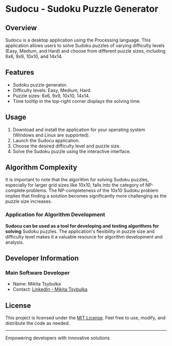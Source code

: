 # Sudocu - Sudoku Puzzle Generator

## Overview

Sudocu is a desktop application using the Processing language. This application allows users to solve Sudoku puzzles of varying difficulty levels (Easy, Medium, and Hard) and choose from different puzzle sizes, including 6x6, 9x9, 10x10, and 14x14.

## Features
+ Sudoku puzzle generator.
+ Difficulty levels: Easy, Medium, Hard.
+ Puzzle sizes: 6x6, 9x9, 10x10, 14x14.
+ Time tooltip in the top-right corner displays the solving time.

## Usage
1. Download and install the application for your operating system (Windows and Linux are supported).
2. Launch the Sudocu application.
3. Choose the desired difficulty level and puzzle size.
4. Solve the Sudoku puzzle using the interactive interface.

## Algorithm Complexity
It is important to note that the algorithm for solving Sudoku puzzles, especially for larger grid sizes like 10x10, falls into the category of NP-complete problems. The NP-completeness of the 10x10 Sudoku problem implies that finding a solution becomes significantly more challenging as the puzzle size increases.

### Application for Algorithm Development
**Sudocu can be used as a tool for developing and testing algorithms for solving** Sudoku puzzles. The application's flexibility in puzzle size and difficulty level makes it a valuable resource for algorithm development and analysis.

## Developer Information
### Main Software Developer

+ Name: Mikita Tsybulka
+ Contact: [LinkedIn - Mikita Tsybulka](www.linkedin.com/in/mikita-tsybulka-359a801bb)

## License
This project is licensed under the [MIT License](LICENSE). Feel free to use, modify, and distribute the code as needed.

---

Empowering developers with innovative solutions
